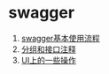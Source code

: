 # swagger

1. [swagger基本使用流程](swagger%E5%9F%BA%E6%9C%AC%E4%BD%BF%E7%94%A8%E6%B5%81%E7%A8%8B.md)
2. [分组和接口注释](%E5%88%86%E7%BB%84%E5%92%8C%E6%8E%A5%E5%8F%A3%E6%B3%A8%E9%87%8A.md)
3. [UI上的一些操作](UI%E4%B8%8A%E7%9A%84%E4%B8%80%E4%BA%9B%E6%93%8D%E4%BD%9C.md)